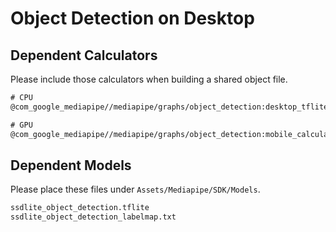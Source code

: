 # Object Detection on Desktop

## Dependent Calculators
Please include those calculators when building a shared object file.

```txt
# CPU
@com_google_mediapipe//mediapipe/graphs/object_detection:desktop_tflite_calculators

# GPU
@com_google_mediapipe//mediapipe/graphs/object_detection:mobile_calculators
```

## Dependent Models
Please place these files under `Assets/Mediapipe/SDK/Models`.

```txt
ssdlite_object_detection.tflite
ssdlite_object_detection_labelmap.txt
```
